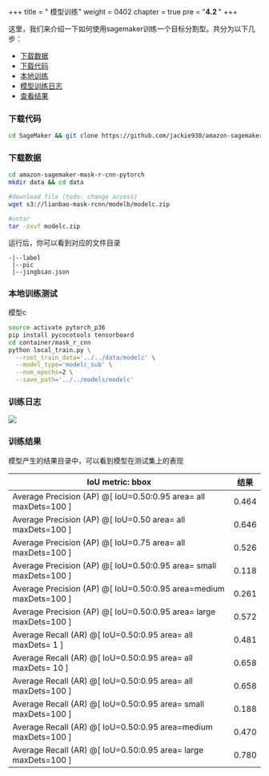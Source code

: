+++
title = " 模型训练"
weight = 0402
chapter = true
pre = "<b>4.2 </b>"
+++

这里，我们来介绍一下如何使用sagemaker训练一个目标分割型。共分为以下几步：

* [下载数据]((#下载代码))
* [下载代码]((#下载数据))
* [本地训练](#训练)
* [模型训练日志](#模型训练日志)
* [查看结果](#查看结果)

### 下载代码
```sh
cd SageMaker && git clone https://github.com/jackie930/amazon-sagemaker-mask-r-cnn-pytorch.git
```

### 下载数据
```sh
cd amazon-sagemaker-mask-r-cnn-pytorch
mkdir data && cd data

#download file (todo: change access)
wget s3://lianbao-mask-rcnn/modelb/modelc.zip

#untar 
tar -zxvf modelc.zip
```

运行后，你可以看到对应的文件目录

```
-|--label
 |--pic
 |--jingbiao.json
```

### 本地训练测试

模型c

```sh
source activate pytorch_p36
pip install pycocotools tensorboard
cd container/mask_r_cnn
python local_train.py \
  --root_train_data='../../data/modelc' \
  --model_type='modelc_sub' \
  --num_epochs=2 \
  --save_path='../../models/modelc'
```

### 训练日志

![](train-progress.png)

### 训练结果

模型产生的结果目录中，可以看到模型在测试集上的表现

IoU metric: bbox | 结果|
-|-|
 Average Precision  (AP) @[ IoU=0.50:0.95  area=   all maxDets=100 ] |0.464 |
 Average Precision  (AP) @[ IoU=0.50       area=   all  maxDets=100 ] | 0.646 |
 Average Precision  (AP) @[ IoU=0.75       area=   all  maxDets=100 ] | 0.526 |
 Average Precision  (AP) @[ IoU=0.50:0.95  area= small  maxDets=100 ] | 0.118 |
 Average Precision  (AP) @[ IoU=0.50:0.95  area=medium  maxDets=100 ] | 0.261 |
 Average Precision  (AP) @[ IoU=0.50:0.95  area= large  maxDets=100 ] | 0.572 |
 Average Recall     (AR) @[ IoU=0.50:0.95  area=   all  maxDets=  1 ] | 0.481 |
 Average Recall     (AR) @[ IoU=0.50:0.95  area=   all  maxDets= 10 ] | 0.658 |
 Average Recall     (AR) @[ IoU=0.50:0.95  area=   all  maxDets=100 ] | 0.658 |
 Average Recall     (AR) @[ IoU=0.50:0.95  area= small  maxDets=100 ] | 0.188 |
 Average Recall     (AR) @[ IoU=0.50:0.95  area=medium  maxDets=100 ] | 0.470 |
 Average Recall     (AR) @[ IoU=0.50:0.95  area= large  maxDets=100 ] | 0.780 |

